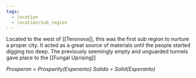 ```yaml
---
tags:
  - location
  - location/sub_region
---
```

Located to the west of [[Teronova]], this was the first sub region to nurture a proper city. It acted as a great source of materials until the people started digging too deep.
The previously seemingly empty and unguarded tunnels gave place to the [[Fungal Uprising]]

*Prosperon = Prosperity(Esperanto)*
*Solida = Solid(Esperanto)*